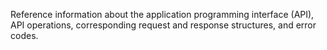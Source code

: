 Reference information about the application programming interface (API), API operations, corresponding request and response structures, and error codes.